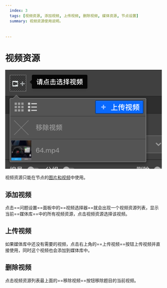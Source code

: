 ```yaml
---
  index: 3
  tags: [视频资源, 添加视频, 上传视频, 删除视频, 媒体资源, 节点设置]
  summary: 视频资源使用说明。


---
```







# 视频资源

<img src='../assets/02mediaResource/03videoResource/video.png'>

视频资源只能在节点的[图片和视频](../../11nodeSettings/01questionSetting/03questionPictureAndVideo.md)中使用。

## 添加视频

点击==问题设置==面板中的==视频选择器==就会出现一个视频资源列表，显示当前==媒体库==中的所有视频资源，点击视频资源选择该视频。

## 上传视频

如果媒体库中还没有需要的视频，点击右上角的==上传视频==按钮上传视频并直接使用，同时这个视频也会添加到媒体库中。

## 删除视频

点击视频资源列表最上面的==移除视频==按钮移除题目的当前视频。

